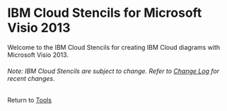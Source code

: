 # IBM Cloud Stencils for Microsoft Visio 2013

Welcome to the IBM Cloud Stencils for creating IBM Cloud diagrams with Microsoft Visio 2013.  

###### Note: IBM Cloud Stencils are subject to change.  Refer to [Change Log](change_log.md) for recent changes.

Return to [Tools](/README.md) 
